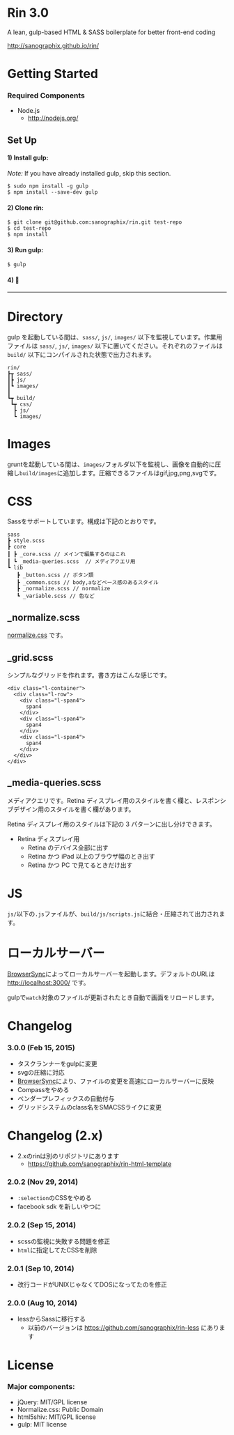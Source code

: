 # Rin 3.0

A lean, gulp-based HTML & SASS boilerplate for better front-end coding

<http://sanographix.github.io/rin/>

# Getting Started

### Required Components

- Node.js
    - <http://nodejs.org/>

## Set Up

#### 1) Install gulp:

*Note:* If you have already installed gulp, skip this section.

    $ sudo npm install -g gulp
    $ npm install --save-dev gulp

#### 2) Clone rin:

    $ git clone git@github.com:sanographix/rin.git test-repo
    $ cd test-repo
    $ npm install

#### 3) Run gulp:

    $ gulp

#### 4) :tada:

<hr/>

# Directory

gulp を起動している間は、`sass/`, `js/`, `images/` 以下を監視しています。作業用ファイルは `sass/`, `js/`, `images/` 以下に置いてください。それぞれのファイルは `build/` 以下にコンパイルされた状態で出力されます。
	
	rin/
	┣┳ sass/
	┃┣ js/
	┃┗ images/
	┃
	┗┳ build/
	 ┗┳ css/
	  ┣ js/
	  ┗ images/


# Images

gruntを起動している間は、`images/`フォルダ以下を監視し、画像を自動的に圧縮し`build/images`に追加します。圧縮できるファイルはgif,jpg,png,svgです。

	 
# CSS

Sassをサポートしています。構成は下記のとおりです。

	sass
	┣ style.scss
	┣ core
	┃ ┣ _core.scss // メインで編集するのはこれ
	┃ ┗ _media-queries.scss	 // メディアクエリ用
	┗ lib 
	   ┣ _button.scss // ボタン類
	   ┣ _common.scss // body,aなどベース感のあるスタイル
	   ┣ _normalize.scss // normalize
       ┗ _variable.scss // 色など

## _normalize.scss


[normalize.css](http://necolas.github.io/normalize.css/) です。


## _grid.scss

シンプルなグリッドを作れます。書き方はこんな感じです。

    <div class="l-container">
      <div class="l-row">
        <div class="l-span4">
          span4
        </div>
        <div class="l-span4">
          span4
        </div>
        <div class="l-span4">
          span4
        </div>
      </div>
    </div>

## _media-queries.scss
  
メディアクエリです。Retina ディスプレイ用のスタイルを書く欄と、レスポンシブデザイン用のスタイルを書く欄があります。

Retina ディスプレイ用のスタイルは下記の 3 パターンに出し分けできます。

* Retina ディスプレイ用
	* Retina のデバイス全部に出す
	* Retina かつ iPad 以上のブラウザ幅のとき出す
	* Retina かつ PC で見てるときだけ出す
   

# JS

`js/`以下の`.js`ファイルが、`build/js/scripts.js`に結合・圧縮されて出力されます。

# ローカルサーバー

[BrowserSync](http://www.browsersync.io/)によってローカルサーバーを起動します。デフォルトのURLは <http://localhost:3000/> です。

gulpで`watch`対象のファイルが更新されたとき自動で画面をリロードします。

# Changelog

### 3.0.0 (Feb 15, 2015)

* タスクランナーをgulpに変更
* svgの圧縮に対応
* [BrowserSync](http://www.browsersync.io/)により、ファイルの変更を高速にローカルサーバーに反映
* Compassをやめる
* ベンダープレフィックスの自動付与
* グリッドシステムのclass名をSMACSSライクに変更

# Changelog (2.x)

- 2.xのrinは別のリポジトリにあります
    - <https://github.com/sanographix/rin-html-template>

### 2.0.2 (Nov 29, 2014)

* `:selection`のCSSをやめる
* facebook sdk を新しいやつに

### 2.0.2 (Sep 15, 2014)

* scssの監視に失敗する問題を修正
* `html`に指定してたCSSを削除

### 2.0.1 (Sep 10, 2014)

* 改行コードがUNIXじゃなくてDOSになってたのを修正


### 2.0.0 (Aug 10, 2014)

* lessからSassに移行する
    * 以前のバージョンは <https://github.com/sanographix/rin-less> にあります


# License

### Major components:

* jQuery: MIT/GPL license
* Normalize.css: Public Domain
* html5shiv: MIT/GPL license
* gulp: MIT license
